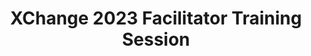 ---
title: XChange 2023 Facilitator Training Session #0 EdPuzzle
redirect_to: https://edpuzzle.com/assignments/63f368d633b21c413a5e3840/watch
redirect_from: 
  - /XChange2023FaciTS0
  - /xchange2023facits0
---